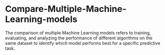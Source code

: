 # Compare-Multiple-Machine-Learning-models
The comparison of multiple Machine Learning models refers to training, evaluating, and analyzing the performance of different algorithms on the same dataset to identify which model performs best for a specific predictive task.
